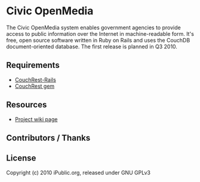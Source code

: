 # Civic OpenMedia

The Civic OpenMedia system enables government agencies to provide access to public information over the Internet in machine-readable form. It's free, open source software written in Ruby on Rails and uses the CouchDB document-oriented database. The first release is planned in Q3 2010.

## Requirements

* [CouchRest-Rails](http://github.com/hpoydar/couchrest-rails)
* [CouchRest gem](http://github.com/jchris/couchrest)

## Resources

* [Project wiki page](http://www.ipublic.org/wiki/Civic_OpenMedia_project)

## Contributors / Thanks

## License

Copyright (c) 2010 iPublic.org, released under GNU GPLv3
